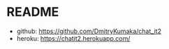 # README

* github: https://github.com/DmitryKumaka/chat_it2
* heroku: https://chatit2.herokuapp.com/